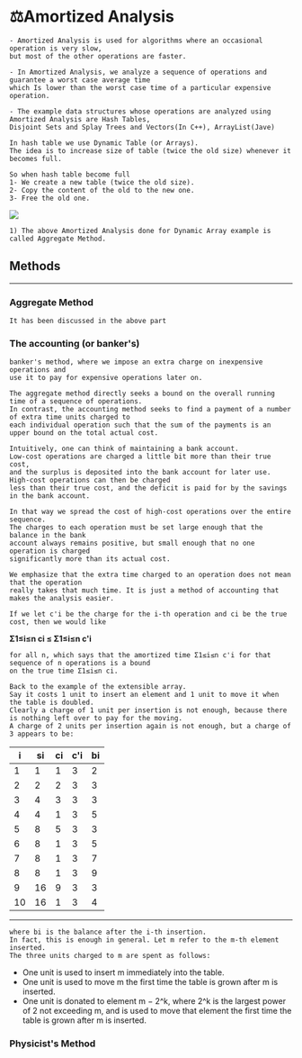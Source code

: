 # ⚖️Amortized Analysis
```
- Amortized Analysis is used for algorithms where an occasional operation is very slow,
but most of the other operations are faster.
```
```
- In Amortized Analysis, we analyze a sequence of operations and guarantee a worst case average time
which Is lower than the worst case time of a particular expensive operation.
```
```
- The example data structures whose operations are analyzed using Amortized Analysis are Hash Tables,
Disjoint Sets and Splay Trees and Vectors(In C++), ArrayList(Jave)
```
```
In hash table we use Dynamic Table (or Arrays).
The idea is to increase size of table (twice the old size) whenever it becomes full. 
```

```
So when hash table become full
1- We create a new table (twice the old size).
2- Copy the content of the old to the new one.
3- Free the old one. 	
```

![](https://www.geeksforgeeks.org/wp-content/uploads/AmortizedAnalysis.png)
```
1) The above Amortized Analysis done for Dynamic Array example is called Aggregate Method.
```

## Methods
--------
### Aggregate Method
```
It has been discussed in the above part
```
### The accounting (or banker's)
```
banker's method, where we impose an extra charge on inexpensive operations and
use it to pay for expensive operations later on.
```

```
The aggregate method directly seeks a bound on the overall running time of a sequence of operations.
In contrast, the accounting method seeks to find a payment of a number of extra time units charged to
each individual operation such that the sum of the payments is an upper bound on the total actual cost.
```
```
Intuitively, one can think of maintaining a bank account.
Low-cost operations are charged a little bit more than their true cost,
and the surplus is deposited into the bank account for later use. High-cost operations can then be charged
less than their true cost, and the deficit is paid for by the savings in the bank account.
```
```
In that way we spread the cost of high-cost operations over the entire sequence.
The charges to each operation must be set large enough that the balance in the bank 
account always remains positive, but small enough that no one operation is charged
significantly more than its actual cost.
```
 
``` 
We emphasize that the extra time charged to an operation does not mean that the operation
really takes that much time. It is just a method of accounting that makes the analysis easier.
```

```
If we let c'i be the charge for the i-th operation and ci be the true cost, then we would like
```

__Σ1≤i≤n ci ≤ Σ1≤i≤n c'i__

```
for all n, which says that the amortized time Σ1≤i≤n c'i for that sequence of n operations is a bound
on the true time Σ1≤i≤n ci.
```

```
Back to the example of the extensible array. 
Say it costs 1 unit to insert an element and 1 unit to move it when the table is doubled. 
Clearly a charge of 1 unit per insertion is not enough, because there is nothing left over to pay for the moving.
A charge of 2 units per insertion again is not enough, but a charge of 3 appears to be:
```
| i | si | ci |c'i | bi |
|---|----|----|----|----|
| 1 | 1  | 1  | 3  | 2  |
| 2 | 2  | 2  | 3  | 3  |
| 3 | 4  | 3  | 3  | 3  |
| 4 | 4  | 1  | 3  | 5  |
| 5 | 8  | 5  | 3  | 3  |
| 6 | 8  | 1  | 3  | 5  |
| 7 | 8  | 1  | 3  | 7  |
| 8 | 8  | 1  | 3  | 9  |
| 9 | 16 | 9  | 3  | 3  |
| 10| 16 | 1  | 3  | 4  |
------------------------
```
where bi is the balance after the i-th insertion.
In fact, this is enough in general. Let m refer to the m-th element inserted.
The three units charged to m are spent as follows:
```

- One unit is used to insert m immediately into the table.
- One unit is used to move m the first time the table is grown after m is inserted.
- One unit is donated to element m − 2^k, where 2^k is the largest power of 2 not exceeding m,
and is used to move that element the first time the table is grown after m is inserted. 
### Physicist's Method

